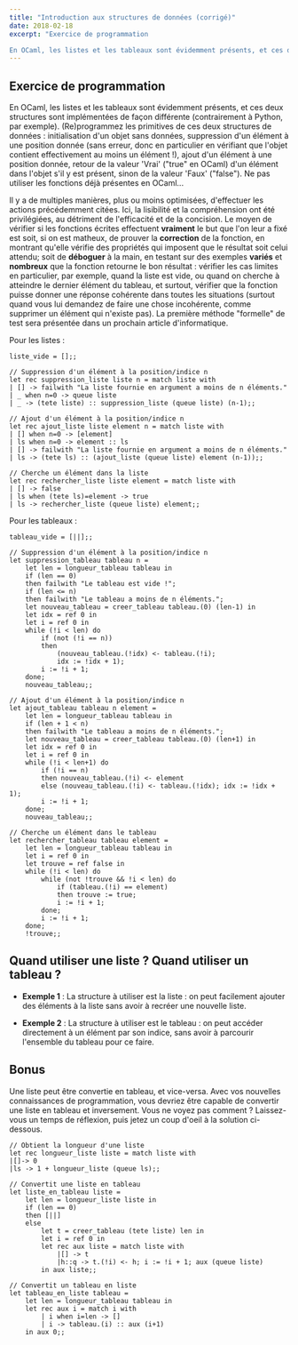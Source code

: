 ```yaml
---
title: "Introduction aux structures de données (corrigé)"
date: 2018-02-18
excerpt: "Exercice de programmation

En OCaml, les listes et les tableaux sont évidemment présents, et ces deux structures sont implémentées de façon différente (contrairement à Python, par exemple). (Re)programmez les primitives de ces deux structures de données : initialisation d'un objet sans données, suppression d'un élément à une position donnée (sans erreur, donc en particulier en vérifiant que l'objet contient effectivement au moins un élément !), ajout d'un élément à une position donnée, retour de la valeur Vrai (true en OCaml) d'un élément dans l'objet..."
---
```


## Exercice de programmation ##

En OCaml, les listes et les tableaux sont évidemment présents, et ces deux structures sont implémentées de façon différente (contrairement à Python, par exemple). (Re)programmez les primitives de ces deux structures de données : initialisation d'un objet sans données, suppression d'un élément à une position donnée (sans erreur, donc en particulier en vérifiant que l'objet contient effectivement au moins un élément !), ajout d'un élément à une position donnée, retour de la valeur 'Vrai' ("true" en OCaml) d'un élément dans l'objet s'il y est présent, sinon de la valeur 'Faux' ("false"). Ne pas utiliser les fonctions déjà présentes en OCaml...

Il y a de multiples manières, plus ou moins optimisées, d'effectuer les actions précédemment citées. Ici, la lisibilité et la compréhension ont été privilégiées, au détriment de l'efficacité et de la concision. Le moyen de vérifier si les fonctions écrites effectuent **vraiment** le but que l'on leur a fixé est soit, si on est matheux, de prouver la **correction** de la fonction, en montrant qu'elle vérifie des propriétés qui imposent que le résultat soit celui attendu; soit de __déboguer__ à la main, en testant sur des exemples **variés** et **nombreux** que la fonction retourne le bon résultat : vérifier les cas limites en particulier, par exemple, quand la liste est vide, ou quand on cherche à atteindre le dernier élément du tableau, et surtout, vérifier que la fonction puisse donner une réponse cohérente dans toutes les situations (surtout quand vous lui demandez de faire une chose incohérente, comme supprimer un élément qui n'existe pas). La première méthode "formelle" de test sera présentée dans un prochain article d'informatique.

Pour les listes :

```
liste_vide = [];;

// Suppression d'un élément à la position/indice n
let rec suppression_liste liste n = match liste with
| [] -> failwith "La liste fournie en argument a moins de n éléments."
| _ when n=0 -> queue liste
| _ -> (tete liste) :: suppression_liste (queue liste) (n-1);;

// Ajout d'un élément à la position/indice n
let rec ajout_liste liste element n = match liste with
| [] when n=0 -> [element]
| ls when n=0 -> element :: ls
| [] -> failwith "La liste fournie en argument a moins de n éléments."
| ls -> (tete ls) :: (ajout_liste (queue liste) element (n-1));;

// Cherche un élément dans la liste
let rec rechercher_liste liste element = match liste with
| [] -> false
| ls when (tete ls)=element -> true
| ls -> rechercher_liste (queue liste) element;;
```

Pour les tableaux :

```
tableau_vide = [||];;

// Suppression d'un élément à la position/indice n
let suppression_tableau tableau n =
	let len = longueur_tableau tableau in
	if (len == 0)
	then failwith "Le tableau est vide !";
	if (len <= n)
	then failwith "Le tableau a moins de n éléments.";
	let nouveau_tableau = creer_tableau tableau.(0) (len-1) in
	let idx = ref 0 in
	let i = ref 0 in
	while (!i < len) do
		if (not (!i == n))
		then
			(nouveau_tableau.(!idx) <- tableau.(!i);
			idx := !idx + 1);
		i := !i + 1;
	done;
	nouveau_tableau;;

// Ajout d'un élément à la position/indice n
let ajout_tableau tableau n element = 
	let len = longueur_tableau tableau in
	if (len + 1 < n)
	then failwith "Le tableau a moins de n éléments.";
	let nouveau_tableau = creer_tableau tableau.(0) (len+1) in
	let idx = ref 0 in
	let i = ref 0 in
	while (!i < len+1) do
		if (!i == n)
		then nouveau_tableau.(!i) <- element
		else (nouveau_tableau.(!i) <- tableau.(!idx); idx := !idx + 1);
		i := !i + 1;
	done;
	nouveau_tableau;;

// Cherche un élément dans le tableau
let rechercher_tableau tableau element =
	let len = longueur_tableau tableau in
	let i = ref 0 in
	let trouve = ref false in
	while (!i < len) do
		while (not !trouve && !i < len) do
			if (tableau.(!i) == element)
			then trouve := true;
			i := !i + 1;
		done;
		i := !i + 1;
	done;
	!trouve;;
```

## Quand utiliser une liste ? Quand utiliser un tableau ? ##

+ __Exemple 1__ : La structure à utiliser est la liste : on peut facilement ajouter des éléments à la liste sans avoir à recréer une nouvelle liste. 

+ __Exemple 2__ : La structure à utiliser est le tableau : on peut accéder directement à un élément par son indice, sans avoir à parcourir l'ensemble du tableau pour ce faire.

## Bonus ##

Une liste peut être convertie en tableau, et vice-versa. Avec vos nouvelles connaissances de programmation, vous devriez être capable de convertir une liste en tableau et inversement. Vous ne voyez pas comment ? Laissez-vous un temps de réflexion, puis jetez un coup d'oeil à la solution ci-dessous.

```
// Obtient la longueur d'une liste 
let rec longueur_liste liste = match liste with
|[]-> 0
|ls -> 1 + longueur_liste (queue ls);;

// Convertit une liste en tableau
let liste_en_tableau liste =
	let len = longueur_liste liste in
	if (len == 0)
	then [||]
	else 
		let t = creer_tableau (tete liste) len in
		let i = ref 0 in
		let rec aux liste = match liste with
			|[] -> t
			|h::q -> t.(!i) <- h; i := !i + 1; aux (queue liste)
		in aux liste;;

// Convertit un tableau en liste
let tableau_en_liste tableau = 
	let len = longueur_tableau tableau in
	let rec aux i = match i with
		| i when i=len -> []
		| i -> tableau.(i) :: aux (i+1)
	in aux 0;;
```

